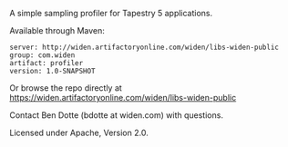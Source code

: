 A simple sampling profiler for Tapestry 5 applications.

Available through Maven:

```
server: http://widen.artifactoryonline.com/widen/libs-widen-public
group: com.widen
artifact: profiler
version: 1.0-SNAPSHOT
```

Or browse the repo directly at https://widen.artifactoryonline.com/widen/libs-widen-public

Contact Ben Dotte (bdotte at widen.com) with questions.

Licensed under Apache, Version 2.0.